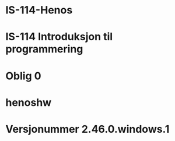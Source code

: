 # IS-114-Henos
# IS-114 Introduksjon til programmering
# Oblig 0
# henoshw
# Versjonummer 2.46.0.windows.1